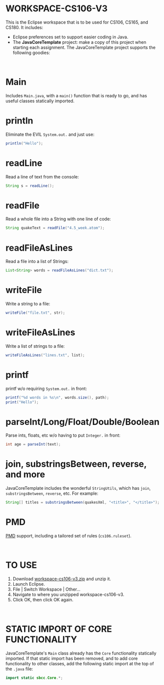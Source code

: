 # WORKSPACE-CS106-V3

This is the Eclipse workspace that is to be used for CS106, CS165, and CS180.  It includes:
*  Eclipse preferences set to support easier coding in Java.
*  The **JavaCoreTemplate** project:  make a copy of this project when starting each assignment.  The JavaCoreTemplate project supports the following goodies:

&nbsp;

# Main

Includes `Main.java`, with a `main()` function that is ready to go, and has useful classes statically imported.

# println
Eliminate the EVIL `System.out.` and just use:
```java
println("Hello");
```
# readLine
Read a line of text from the console:
```java
String s = readLine();
```

# readFile
Read a whole file into a String with one line of code:
```java
String quakeText = readFile("4.5_week.atom");
```
# readFileAsLines
Read a file into a list of Strings:
```java
List<String> words = readFileAsLines("dict.txt");
```
# writeFile
Write a string to a file:
```java
writeFile("file.txt", str);
```
# writeFileAsLines
Write a list of strings to a file:
```java
writeFileAsLines("lines.txt", list);
```
# printf
printf w/o requiring `System.out.` in front:
```java
printf("%d words in %s\n", words.size(), path);
print("Hello");
```
# parseInt/Long/Float/Double/Boolean
Parse ints, floats, etc w/o having to put `Integer.` in front:
```java
int age = parseInt(text);
```

# join, substringsBetween, reverse, and more
JavaCoreTemplate includes the wonderful `StringUtils`, which has `join`, `substringsBetween`, `reverse`, etc.  For example:
```java
String[] titles = substringsBetween(quakesXml, "<title>", "</title>");
```

# PMD
[PMD](https://pmd.github.io/) support, including a tailored set of rules (`cs106.ruleset`).

&nbsp;
# TO USE
1.  Download [workspace-cs106-v3.zip](https://github.com/ProfessorStrenn/workspace-cs106-v3/releases/download/v3.4/workspace-cs106-v3.zip) and unzip it.
2.  Launch Eclipse.
3.  File | Switch Workspace | Other...
4.  Navigate to where you unzipped workspace-cs106-v3.
5.  Click OK, then click OK again.

&nbsp;
# STATIC IMPORT OF CORE FUNCTIONALITY
JavaCoreTemplate's `Main` class already has the `Core` functionality statically imported.  If that static import has been removed, and to add core functionality to other classes, add the following static import at the top of the `.java` file:
```java
import static sbcc.Core.*;
```

